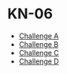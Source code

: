 # KN-06
- [Challenge A](Challenge_A.md) 
- [Challenge B](Challenge_B.md) 
- [Challenge C](Challenge_C.md) 
- [Challenge D](KN-06/Challenge_D.md) 
